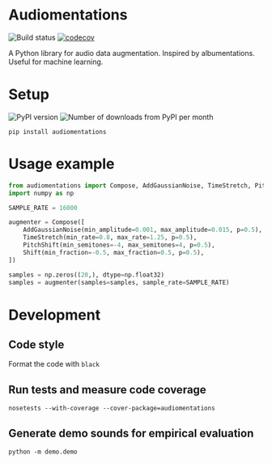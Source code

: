 # Audiomentations

![Build status](https://codeship.com/projects/d192b290-158e-0137-8d9a-32050e1fba78/status?branch=master) [![codecov](https://codecov.io/gh/iver56/audiomentations/branch/master/graph/badge.svg)](https://codecov.io/gh/iver56/audiomentations)

A Python library for audio data augmentation. Inspired by albumentations. Useful for machine learning.

# Setup

![PyPI version](https://img.shields.io/pypi/v/audiomentations.svg?style=flat)
![Number of downloads from PyPI per month](https://img.shields.io/pypi/dm/audiomentations.svg?style=flat)

`pip install audiomentations`

# Usage example

```python
from audiomentations import Compose, AddGaussianNoise, TimeStretch, PitchShift, Shift
import numpy as np

SAMPLE_RATE = 16000

augmenter = Compose([
    AddGaussianNoise(min_amplitude=0.001, max_amplitude=0.015, p=0.5),
    TimeStretch(min_rate=0.8, max_rate=1.25, p=0.5),
    PitchShift(min_semitones=-4, max_semitones=4, p=0.5),
    Shift(min_fraction=-0.5, max_fraction=0.5, p=0.5),
])

samples = np.zeros((20,), dtype=np.float32)
samples = augmenter(samples=samples, sample_rate=SAMPLE_RATE)
```

# Development

## Code style

Format the code with `black`

## Run tests and measure code coverage

`nosetests --with-coverage --cover-package=audiomentations`

## Generate demo sounds for empirical evaluation

`python -m demo.demo`
